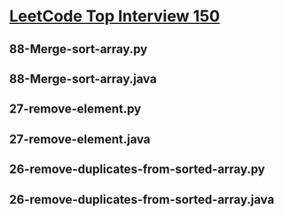 # [LeetCode Top Interview 150](https://leetcode.com/studyplan/top-interview-150/)

## 88-Merge-sort-array.py
## 88-Merge-sort-array.java
## 27-remove-element.py
## 27-remove-element.java
## 26-remove-duplicates-from-sorted-array.py
## 26-remove-duplicates-from-sorted-array.java
